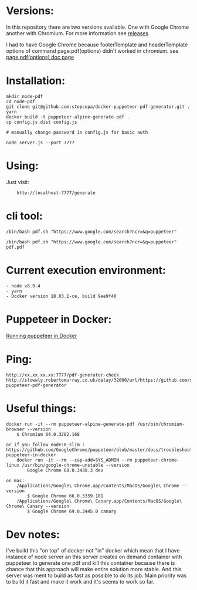 # Versions:
    
In this repository there are two versions available. One with Google Chrome another with Chromium.
For more information see [releases](https://github.com/stopsopa/docker-puppeteer-pdf-generator/releases)

I had to have Google Chrome because footerTemplate and headerTemplate options of command page.pdf(options) didn't worked in chromium. see 
[page.pdf(options) doc page](https://github.com/GoogleChrome/puppeteer/blob/master/docs/api.md#pagepdfoptions)


# Installation:

    mkdir node-pdf
    cd node-pdf
    git clone git@github.com:stopsopa/docker-puppeteer-pdf-generator.git .
    yarn
    docker build -t puppeteer-alpine-generate-pdf .
    cp config.js.dist config.js
    
    # manually change password in config.js for basic auth
    
    node server.js --port 7777
    

# Using:
    
Just visit:

        http://localhost:7777/generate


# cli tool:

    /bin/bash pdf.sh "https://www.google.com/search?ncr=&q=puppeteer"

    /bin/bash pdf.sh "https://www.google.com/search?ncr=&q=puppeteer" pdf.pdf
    
    
# Current execution environment:

    - node v8.9.4
    - yarn
    - Docker version 18.03.1-ce, build 9ee9f40
    
# Puppeteer in Docker:
    
[Running puppeteer in Docker](https://github.com/GoogleChrome/puppeteer/blob/master/docs/troubleshooting.md#running-puppeteer-in-docker)       
    
# Ping:
    
    http://xx.xx.xx.xx:7777/pdf-generator-check 
    http://slowwly.robertomurray.co.uk/delay/32000/url/https://github.com/stopsopa/docker-puppeteer-pdf-generator
    
# Useful things:  
        
    docker run -it --rm puppeteer-alpine-generate-pdf /usr/bin/chromium-browser --version        
        $ Chromium 64.0.3282.168
        
    or if you follow node:8-slim : https://github.com/GoogleChrome/puppeteer/blob/master/docs/troubleshooting.md#running-puppeteer-in-docker
        docker run -it --rm --cap-add=SYS_ADMIN --rm puppeteer-chrome-linux /usr/bin/google-chrome-unstable --version
            Google Chrome 68.0.3438.3 dev
        
    on mac:
        /Applications/Google\ Chrome.app/Contents/MacOS/Google\ Chrome --version
            $ Google Chrome 66.0.3359.181
        /Applications/Google\ Chrome\ Canary.app/Contents/MacOS/Google\ Chrome\ Canary --version
            $ Google Chrome 69.0.3445.0 canary
    
        
# Dev notes:
    
I've build this "on top" of docker not "in" docker which mean that I have instance of node server an this server creates on demand container with puppeteer to generate one pdf and kill this container because there is chance that this approach will make entire solution more stable.
And this server was ment to build as fast as possible to do its job. Main priority was to build it fast and make it work and it's seems to work so far.
           
    
